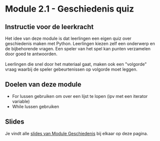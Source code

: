 # Module 2.1 - Geschiedenis quiz

## Instructie voor de leerkracht

Het idee van deze module is dat leerlingen een eigen quiz over geschiedenis maken met Python. Leerlingen kiezen zelf een onderwerp en de bijbehorende vragen. Een speler van het spel kan punten verzamelen door goed te antwoorden. \
\
Leerlingen die snel door het materiaal gaat, maken ook een "volgorde" vraag waarbij de speler gebeurtenissen op volgorde moet leggen.

## Doelen van deze module

* For lussen gebruiken om over een lijst te lopen (ipv met een iterator variable)
* While lussen gebruiken

## Slides

Je vindt alle [slides van Module Geschiedenis](https://slides.com/felienne/decks/python-in-de-klas-module-3) bij elkaar op deze pagina.
